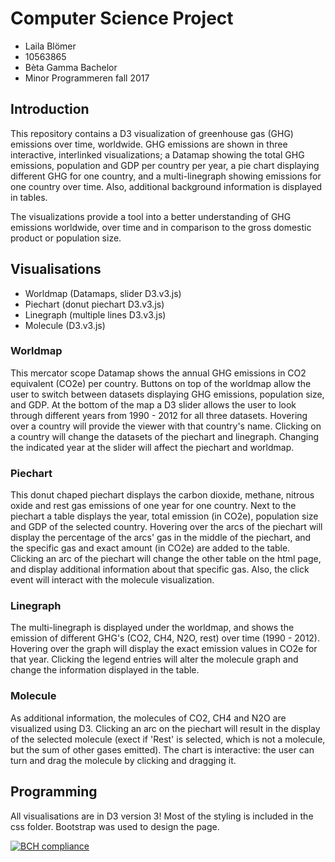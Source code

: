 ﻿# Computer Science Project
* Laila Blömer 
* 10563865
* Bèta Gamma Bachelor
* Minor Programmeren fall 2017

## Introduction
This repository contains a D3 visualization of greenhouse gas (GHG) emissions over time, worldwide. GHG emissions are shown in three interactive, interlinked visualizations; a Datamap showing the total GHG emissions, population and GDP per country per year, a pie chart displaying different GHG for one country, and a multi-linegraph showing emissions for one country over time. Also, additional background information is displayed in tables. 

The visualizations provide a tool into a better understanding of GHG emissions worldwide, over time and in comparison to the gross domestic product or population size. 

## Visualisations
* Worldmap (Datamaps, slider D3.v3.js)
* Piechart (donut piechart D3.v3.js)
* Linegraph (multiple lines D3.v3.js)
* Molecule (D3.v3.js)

### Worldmap
This mercator scope Datamap shows the annual GHG emissions in CO2 equivalent (CO2e) per country. Buttons on top of the worldmap allow the user to switch between datasets displaying GHG emissions, population size, and GDP. At the bottom of the map a D3 slider allows the user to look through different years from 1990 - 2012 for all three datasets. Hovering over a country will provide the viewer with that country's name. Clicking on a country will change the datasets of the piechart and linegraph. Changing the indicated year at the slider will affect the piechart and worldmap.

### Piechart
This donut chaped piechart displays the carbon dioxide, methane, nitrous oxide and rest gas emissions of one year for one country. Next to the piechart a table displays the year, total emission (in CO2e), population size and GDP of the selected country. Hovering over the arcs of the piechart will display the percentage of the arcs' gas in the middle of the piechart, and the specific gas and exact amount (in CO2e) are added to the table. Clicking an arc of the piechart will change the other table on the html page, and display additional information about that specific gas. Also, the click event will interact with the molecule visualization.

### Linegraph
The multi-linegraph is displayed under the worldmap, and shows the emission of different GHG's (CO2, CH4, N2O, rest) over time (1990 - 2012). Hovering over the graph will display the exact emission values in CO2e for that year. Clicking the legend entries will alter the molecule graph and change the information displayed in the table. 

### Molecule
As additional information, the molecules of CO2, CH4 and N2O are visualized using D3. Clicking an arc on the piechart will result in the display of the selected molecule (exect if 'Rest' is selected, which is not a molecule, but the sum of other gases emitted). The chart is interactive: the user can turn and drag the molecule by clicking and dragging it. 

## Programming
All visualisations are in D3 version 3! Most of the styling is included in the css folder. Bootstrap was used to design the page. 


[![BCH compliance](https://bettercodehub.com/edge/badge/lailablomer/ProgrammeerProject)](https://bettercodehub.com)
